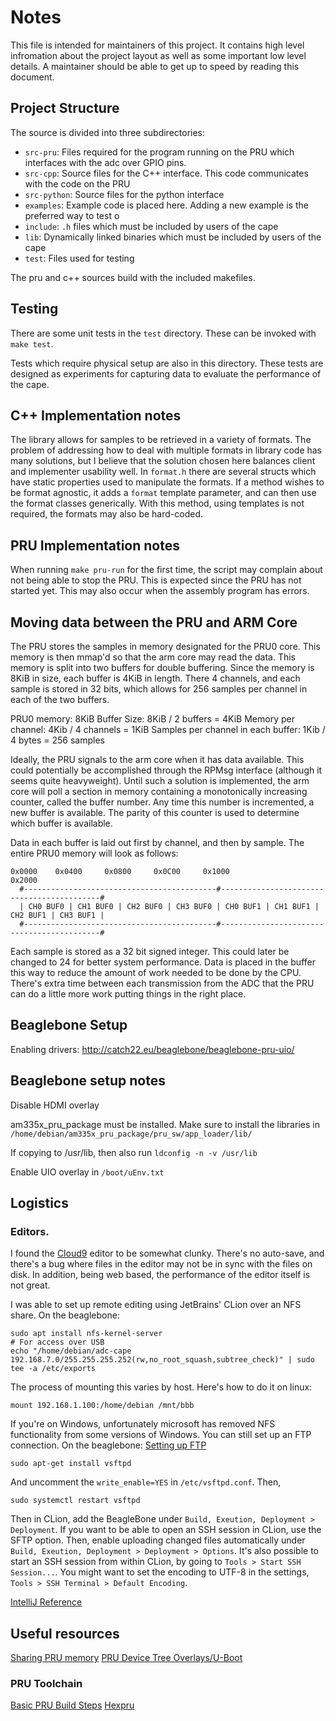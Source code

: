 # Notes
This file is intended for maintainers of this project. It contains high level 
infromation about the project layout as well as some important low level details.
A maintainer should be able to get up to speed by reading this document.

## Project Structure
The source is divided into three subdirectories:
- `src-pru`: Files required for the program running on the PRU which interfaces with the adc over GPIO pins.
- `src-cpp`: Source files for the C++ interface. This code communicates with the code on the PRU
- `src-python`: Source files for the python interface
- `examples`: Example code is placed here. Adding a new example is the preferred way to test o
- `include`: `.h` files which must be included by users of the cape
- `lib`: Dynamically linked binaries which must be included by users of the cape
- `test`: Files used for testing

The pru and c++ sources build with the included makefiles.

## Testing
There are some unit tests in the `test` directory. These can be invoked with `make test`.

Tests which require physical setup are also in this directory. These tests are designed as experiments
for capturing data to evaluate the performance of the cape. 

## C++ Implementation notes
The library allows for samples to be retrieved in a variety of formats. The problem of addressing how to 
deal with multiple formats in library code has many solutions, but I believe that the solution chosen
here balances client and implementer usability well. In `format.h` there are several structs which have
static properties used to manipulate the formats. If a method wishes to be format agnostic, it adds
a `format` template parameter, and can then use the format classes generically. With this method, using 
templates is not required, the formats may also be hard-coded.

## PRU Implementation notes
When running `make pru-run` for the first time, the script may complain about not being able to stop the
PRU. This is expected since the PRU has not started yet. This may also occur when the assembly program
has errors.

## Moving data between the PRU and ARM Core
The PRU stores the samples in memory designated for the PRU0 core. This memory is then mmap'd so that
the arm core may read the data. This memory is split into two buffers for double buffering. Since the
memory is 8KiB in size, each buffer is 4KiB in length. There 4 channels, and each sample is stored in 
32 bits, which allows for 256 samples per channel in each of the two buffers.

PRU0 memory: 8KiB
Buffer Size: 8KiB / 2 buffers = 4KiB
Memory per channel: 4Kib / 4 channels = 1KiB
Samples per channel in each buffer: 1Kib / 4 bytes = 256 samples

Ideally, the PRU signals to the arm core when it has data available. This could potentially be accomplished
through the RPMsg interface (although it seems quite heavyweight). Until such a solution is implemented, 
the arm core will poll a section in memory containing a monotonically increasing counter, called the 
buffer number. Any time this number is incremented, a new buffer is available. The parity of this 
counter is used to determine which buffer is available.

Data in each buffer is laid out first by channel, and then by sample. The entire PRU0 memory will look as follows:
```
0x0000    0x0400     0x0800     0x0C00     0x1000                                      0x2000
  #-------------------------------------------#-------------------------------------------#
  | CH0 BUF0 | CH1 BUF0 | CH2 BUF0 | CH3 BUF0 | CH0 BUF1 | CH1 BUF1 | CH2 BUF1 | CH3 BUF1 |
  #-------------------------------------------#-------------------------------------------#
```
Each sample is stored as a 32 bit signed integer. This could later be changed to 24 for better system performance.
Data is placed in the buffer this way to reduce the amount of work needed to be done by the CPU. There's extra
time between each transmission from the ADC that the PRU can do a little more work putting things in the right place.

## Beaglebone Setup

Enabling drivers: http://catch22.eu/beaglebone/beaglebone-pru-uio/

## Beaglebone setup notes

Disable HDMI overlay

am335x_pru_package must be installed. Make sure to install the libraries in `/home/debian/am335x_pru_package/pru_sw/app_loader/lib/`

If copying to /usr/lib, then also run `ldconfig -n -v /usr/lib`

Enable UIO overlay in `/boot/uEnv.txt`

## Logistics
### Editors.
I found the [Cloud9](http://beaglebone.local:3000/ide.html) editor to be somewhat clunky. There's no auto-save,
and there's a bug where files in the editor may not be in sync with the files on disk. In addition, being web
based, the performance of the editor itself is not great. 

I was able to set up remote editing using JetBrains' CLion over an NFS share. On the beaglebone:
```
sudo apt install nfs-kernel-server
# For access over USB
echo "/home/debian/adc-cape 192.168.7.0/255.255.255.252(rw,no_root_squash,subtree_check)" | sudo tee -a /etc/exports
```

The process of mounting this varies by host. Here's how to do it on linux:
```
mount 192.168.1.100:/home/debian /mnt/bbb
```

If you're on Windows, unfortunately microsoft has removed NFS functionality from some versions of Windows. You can still
set up an FTP connection. On the beaglebone:
[Setting up FTP](https://www.digitalocean.com/community/tutorials/how-to-set-up-vsftpd-for-a-user-s-directory-on-debian-9)
```
sudo apt-get install vsftpd
```
And uncomment the `write_enable=YES` in `/etc/vsftpd.conf`. Then,
```
sudo systemctl restart vsftpd
```

Then in CLion, add the BeagleBone under `Build, Exeution, Deployment > Deployment`. If you want to be able to open
an SSH session in CLion, use the SFTP option. Then, enable uploading changed files automatically under
`Build, Exeution, Deployment > Deployment > Options`. It's also possible to start an SSH session from within 
CLion, by going to `Tools > Start SSH Session...`. You might want to set the encoding to UTF-8 in the settings,
 `Tools > SSH Terminal > Default Encoding`. 

[IntelliJ Reference](https://www.jetbrains.com/help/idea/uploading-and-downloading-files.html#automaticUploadOnUpdate)

## Useful resources

[Sharing PRU memory](http://catch22.eu/beaglebone/beaglebone-pru-ipc/)
[PRU Device Tree Overlays/U-Boot](https://www.ofitselfso.com/BeagleNotes/Beaglebone_Black_And_Device_Tree_Overlays.php)

### PRU Toolchain
[Basic PRU Build Steps](http://catch22.eu/beaglebone/beaglebone-pru-ipc/)
[Hexpru](http://downloads.ti.com/docs/esd/SPRUHV6/invoking-the-hex-conversion-utility-with-a-command-file-stdz079298.html)
